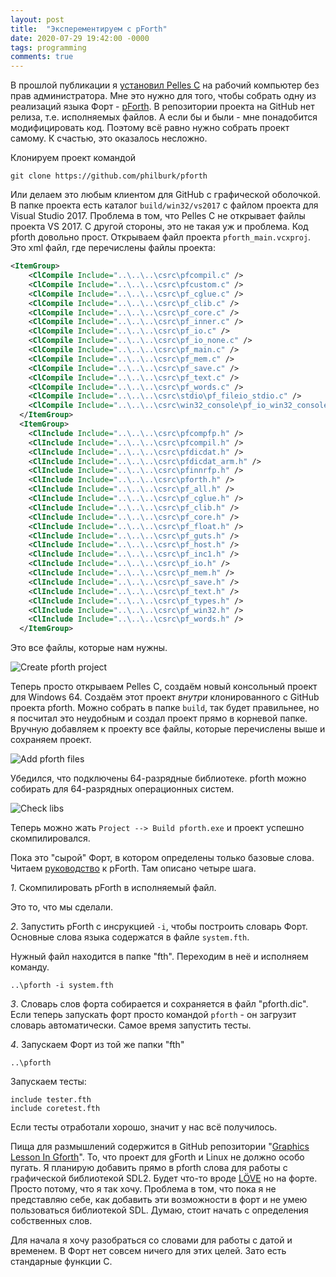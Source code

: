 ```yaml
---
layout: post
title:  "Эксперементируем с pForth"
date: 2020-07-29 19:42:00 -0000
tags: programming
comments: true
---
```


В прошлой публикации я [установил Pelles C](/blog/2020/pellesc-portable) на рабочий компьютер без прав администратора. Мне это нужно для того, чтобы собрать одну из реализаций языка Форт - [pForth](https://github.com/philburk/pforth). В репозитории проекта на GitHub нет релиза, т.е. исполняемых файлов. А если бы и были - мне понадобится модифицировать код. Поэтому всё равно нужно собрать проект самому. К счастью, это оказалось несложно.

Клонируем проект командой

    git clone https://github.com/philburk/pforth
	
Или делаем это любым клиентом для GitHub с графической оболочкой. В папке проекта есть каталог `build/win32/vs2017` с файлом проекта для Visual Studio 2017. Проблема в том, что Pelles C не открывает файлы проекта VS 2017. С другой стороны, это не такая уж и проблема. Код pforth довольно прост. Открываем файл проекта `pforth_main.vcxproj`. Это xml файл, где перечислены файлы проекта:

``` xml
<ItemGroup>
    <ClCompile Include="..\..\..\csrc\pfcompil.c" />
    <ClCompile Include="..\..\..\csrc\pfcustom.c" />
    <ClCompile Include="..\..\..\csrc\pf_cglue.c" />
    <ClCompile Include="..\..\..\csrc\pf_clib.c" />
    <ClCompile Include="..\..\..\csrc\pf_core.c" />
    <ClCompile Include="..\..\..\csrc\pf_inner.c" />
    <ClCompile Include="..\..\..\csrc\pf_io.c" />
    <ClCompile Include="..\..\..\csrc\pf_io_none.c" />
    <ClCompile Include="..\..\..\csrc\pf_main.c" />
    <ClCompile Include="..\..\..\csrc\pf_mem.c" />
    <ClCompile Include="..\..\..\csrc\pf_save.c" />
    <ClCompile Include="..\..\..\csrc\pf_text.c" />
    <ClCompile Include="..\..\..\csrc\pf_words.c" />
    <ClCompile Include="..\..\..\csrc\stdio\pf_fileio_stdio.c" />
    <ClCompile Include="..\..\..\csrc\win32_console\pf_io_win32_console.c" />
  </ItemGroup>
  <ItemGroup>
    <ClInclude Include="..\..\..\csrc\pfcompfp.h" />
    <ClInclude Include="..\..\..\csrc\pfcompil.h" />
    <ClInclude Include="..\..\..\csrc\pfdicdat.h" />
    <ClInclude Include="..\..\..\csrc\pfdicdat_arm.h" />
    <ClInclude Include="..\..\..\csrc\pfinnrfp.h" />
    <ClInclude Include="..\..\..\csrc\pforth.h" />
    <ClInclude Include="..\..\..\csrc\pf_all.h" />
    <ClInclude Include="..\..\..\csrc\pf_cglue.h" />
    <ClInclude Include="..\..\..\csrc\pf_clib.h" />
    <ClInclude Include="..\..\..\csrc\pf_core.h" />
    <ClInclude Include="..\..\..\csrc\pf_float.h" />
    <ClInclude Include="..\..\..\csrc\pf_guts.h" />
    <ClInclude Include="..\..\..\csrc\pf_host.h" />
    <ClInclude Include="..\..\..\csrc\pf_inc1.h" />
    <ClInclude Include="..\..\..\csrc\pf_io.h" />
    <ClInclude Include="..\..\..\csrc\pf_mem.h" />
    <ClInclude Include="..\..\..\csrc\pf_save.h" />
    <ClInclude Include="..\..\..\csrc\pf_text.h" />
    <ClInclude Include="..\..\..\csrc\pf_types.h" />
    <ClInclude Include="..\..\..\csrc\pf_win32.h" />
    <ClInclude Include="..\..\..\csrc\pf_words.h" />
  </ItemGroup>
```

Это все файлы, которые нам нужны.

![Create pforth project](https://res.cloudinary.com/dlqc5rp9l/image/upload/v1596013459/blog/pellesc-pforth_cevrlv.png)

Теперь просто открываем Pelles C, создаём новый консольный проект для Windows 64. Создаём этот проект *внутри* клонированного с GitHub проекта pforth. Можно собрать в папке `build`, так будет правильнее, но я посчитал это неудобным и создал проект прямо в корневой папке. Вручную добавляем к проекту все файлы, которые перечислены выше и сохраняем проект.

![Add pforth files](https://res.cloudinary.com/dlqc5rp9l/image/upload/v1596013460/blog/pellesc-pforth-project_ip392j.png)

Убедился, что подключены 64-разрядные библиотеке. pforth можно собирать для 64-разрядных операционных систем.

![Check libs](https://res.cloudinary.com/dlqc5rp9l/image/upload/v1596013459/blog/pellesc-pforth-win64_sg0zvw.png)

Теперь можно жать `Project --> Build pforth.exe` и проект успешно скомпилировался.

Пока это "сырой" Форт, в котором определены только базовые слова. Читаем [руководство](http://www.softsynth.com/pforth/pf_ref.php) к pForth. Там описано четыре шага.

*1*. Скомпилировать pForth в исполняемый файл.

Это то, что мы сделали.

*2*. Запустить pForth с инсрукцией `-i`, чтобы построить словарь Форт. Основные слова языка содержатся в файле `system.fth`.

Нужный файл находится в папке "fth". Переходим в неё и исполняем команду.

    ..\pforth -i system.fth

*3*. Словарь слов форта собирается и сохраняется в файл "pforth.dic". Если теперь запускать форт просто командой `pforth` - он загрузит словарь автоматически. Самое время запустить тесты.

*4*. Запускаем Форт из той же папки "fth"

    ..\pforth
   
Запускаем тесты:

    include tester.fth
    include coretest.fth
    
Если тесты отработали хорошо, значит у нас всё получилось.

Пища для размышлений содержится в GitHub репозитории "[Graphics Lesson In Gforth](https://github.com/Lecrapouille/GraphicsLessonInGforth)". То, что проект для gForth и Linux не должно особо пугать. Я планирую добавить прямо в pforth слова для работы с графической библиотекой SDL2. Будет что-то вроде [LÖVE](https://love2d.org/) но на форте. Просто потому, что я так хочу. Проблема в том, что пока я не представляю себе, как добавить эти возможности в форт и не умею пользоваться библиотекой SDL. Думаю, стоит начать с определения собственных слов.

Для начала я хочу разобраться со словами для работы с датой и временем. В Форт нет совсем ничего для этих целей. Зато есть стандарные функции С.